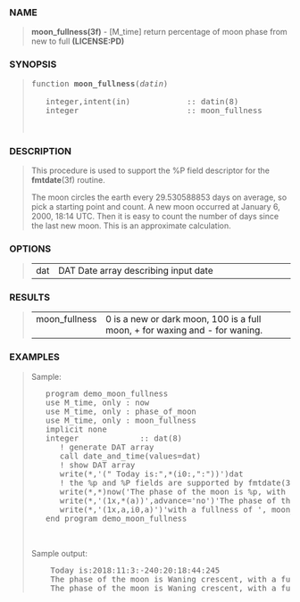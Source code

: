 <?
<body>
  <a name="top" id="top"></a>
  <div id="Container">
    <div id="Content">
      <div class="c38">
      </div><a name="0"></a>
      <h3><a name="0">NAME</a></h3>
      <blockquote>
        <b>moon_fullness(3f)</b> - [M_time] return percentage of moon phase from new to full <b>(LICENSE:PD)</b>
      </blockquote><a name="contents" id="contents"></a>
      <a name="8"></a>
      <h3><a name="8">SYNOPSIS</a></h3>
      <blockquote>
        <pre>
function <b>moon_fullness</b>(<i>datin</i>)
<br />   integer,intent(in)            :: datin(8)
   integer                       :: moon_fullness
<br />
</pre>
      </blockquote><a name="2"></a>
      <h3><a name="2">DESCRIPTION</a></h3>
      <blockquote>
        <p>This procedure is used to support the %P field descriptor for the <b>fmtdate</b>(3f) routine.</p>
        <p>The moon circles the earth every 29.530588853 days on average, so pick a starting point and count. A new moon occurred at January 6, 2000, 18:14
        UTC. Then it is easy to count the number of days since the last new moon. This is an approximate calculation.</p>
      </blockquote><a name="3"></a>
      <h3><a name="3">OPTIONS</a></h3>
      <blockquote>

        <table cellpadding="3">
          <tr valign="top">
            <td class="c39" width="6%" nowrap="nowrap">dat</td>
            <td valign="bottom">DAT Date array describing input date</td>
          </tr>
        </table>
      </blockquote><a name="4"></a>
      <h3><a name="4">RESULTS</a></h3>
      <blockquote>
        <table cellpadding="3">
          <tr valign="top">
            <td class="c39" colspan="1" width="%6">moon_fullness</td>
            <td>0 is a new or dark moon, 100 is a full moon, + for waxing and - for waning.</td>
          </tr>
        </table>
      </blockquote><a name="5"></a>
      <h3><a name="5">EXAMPLES</a></h3>
      <blockquote>
        Sample:
        <pre>
   program demo_moon_fullness
   use M_time, only : now
   use M_time, only : phase_of_moon
   use M_time, only : moon_fullness
   implicit none
   integer             :: dat(8)
      ! generate DAT array
      call date_and_time(values=dat)
      ! show DAT array
      write(*,'(" Today is:",*(i0:,":"))')dat
      ! the %p and %P fields are supported by fmtdate(3f)
      write(*,*)now('The phase of the moon is %p, with a fullness of %P')
      write(*,'(1x,*(a))',advance='no')'The phase of the moon is ',trim( phase_of_moon(dat)),','
      write(*,'(1x,a,i0,a)')'with a fullness of ', moon_fullness(dat),'%'
   end program demo_moon_fullness
<br />
</pre>Sample output:
        <pre>
    Today is:2018:11:3:-240:20:18:44:245
    The phase of the moon is Waning crescent, with a fullness of -30%
    The phase of the moon is Waning crescent, with a fullness of -30%
</pre>
      </blockquote><a name="6"></a>
    </div>
  </div>
</body>
